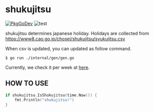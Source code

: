 # shukujitsu

[![PkgGoDev](https://pkg.go.dev/badge/github.com/soh335/shukujitsu)](https://pkg.go.dev/github.com/soh335/shukujitsu) ![test](https://github.com/soh335/shukujitsu/workflows/test/badge.svg)

shukujitsu determines japanese holiday.
Holidays are collected from https://www8.cao.go.jp/chosei/shukujitsu/syukujitsu.csv

When csv is updated, you can updated as follow command.

```
$ go run ./internal/gen/gen.go
```

Currently, we check it per week at [here](https://github.com/soh335/shukujitsu/actions?query=workflow%3Aupdate).

## HOW TO USE

```go
if shukujitsu.IsShukujitsu(time.Now()) {
    fmt.Println("shukujitsu!")
}
```
